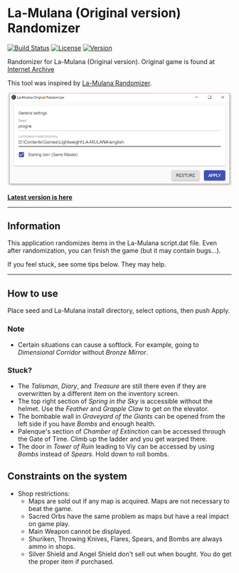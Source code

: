 # La-Mulana (Original version) Randomizer

[![Build Status](https://github.com/progre/lmorandomizer/actions/workflows/ci.yml/badge.svg)](https://github.com/progre/lmorandomizer/actions) [![License](https://img.shields.io/github/license/progre/lmorandomizer.svg)](https://github.com/progre/lmorandomizer/blob/main/LICENSE) [![Version](https://img.shields.io/github/release/progre/lmorandomizer/all.svg)](https://github.com/progre/lmorandomizer/releases)

Randomizer for La-Mulana (Original version). Original game is found at [Internet Archive](https://archive.org/details/La-Mulana)

This tool was inspired by [La-Mulana Randomizer](https://github.com/thezerothcat/LaMulanaRandomizer/wiki).

<img width="750" src="window.png" alt="screenshot">

**[Latest version is here](https://github.com/progre/lmorandomizer/releases)**

----

## Information

This application randomizes items in the La-Mulana script.dat file. Even after randomization, you can finish the game (but it may contain bugs...).

If you feel stuck, see some tips below. They may help.

----

## How to use

Place seed and La-Mulana install directory, select options, then push Apply.

### Note

- Certain situations can cause a softlock. For example, going to *Dimensional Corridor* without *Bronze Mirror*.

### Stuck?

- The *Talisman*, *Diary*, and *Treasure* are still there even if they are overwritten by a different item on the inventory screen.
- The top right section of *Spring in the Sky* is accessible without the helmet. Use the *Feather* and *Grapple Claw* to get on the elevator.
- The bombable wall in *Graveyard of the Giants* can be opened from the left side if you have *Bombs* and enough health.
- Palenque's section of *Chamber of Extinction* can be accessed through the Gate of Time. Climb up the ladder and you get warped there.
- The door in *Tower of Ruin* leading to Viy can be accessed by using *Bombs* instead of *Spears*. Hold down to roll bombs.

## Constraints on the system

- Shop restrictions:
  - Maps are sold out if any map is acquired. Maps are not necessary to beat the game.
  - Sacred Orbs have the same problem as maps but have a real impact on game play.
  - Main Weapon cannot be displayed.
  - Shuriken, Throwing Knives, Flares, Spears, and Bombs are always ammo in shops.
  - Silver Shield and Angel Shield don't sell out when bought. You do get the proper item if purchased.
